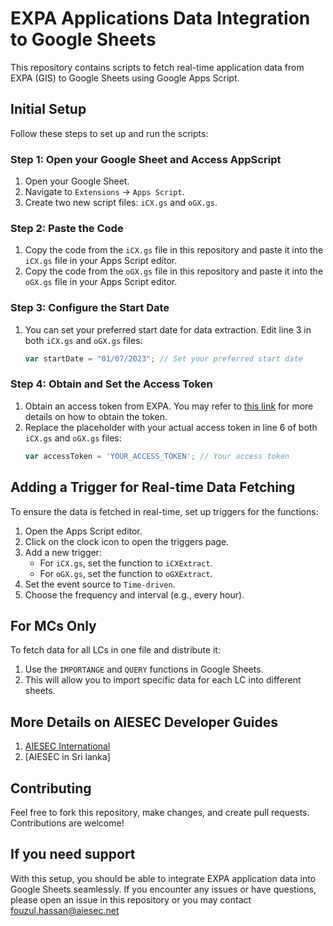 # EXPA Applications Data Integration to Google Sheets

This repository contains scripts to fetch real-time application data from EXPA (GIS) to Google Sheets using Google Apps Script.

## Initial Setup

Follow these steps to set up and run the scripts:

### Step 1: Open your Google Sheet and Access AppScript

1. Open your Google Sheet.
2. Navigate to `Extensions` -> `Apps Script`.
3. Create two new script files: `iCX.gs` and `oGX.gs`.

### Step 2: Paste the Code

1. Copy the code from the `iCX.gs` file in this repository and paste it into the `iCX.gs` file in your Apps Script editor.
2. Copy the code from the `oGX.gs` file in this repository and paste it into the `oGX.gs` file in your Apps Script editor.

### Step 3: Configure the Start Date

1. You can set your preferred start date for data extraction. Edit line 3 in both `iCX.gs` and `oGX.gs` files:
    ```javascript
    var startDate = "01/07/2023"; // Set your preferred start date
    ```

### Step 4: Obtain and Set the Access Token

1. Obtain an access token from EXPA. You may refer to [this link](https://click.aiesec.lk/mc/access-token-101) for more details on how to obtain the token.
2. Replace the placeholder with your actual access token in line 6 of both `iCX.gs` and `oGX.gs` files:
    ```javascript
    var accessToken = 'YOUR_ACCESS_TOKEN'; // Your access token
    ```

## Adding a Trigger for Real-time Data Fetching

To ensure the data is fetched in real-time, set up triggers for the functions:

1. Open the Apps Script editor.
2. Click on the clock icon to open the triggers page.
3. Add a new trigger:
    - For `iCX.gs`, set the function to `iCXExtract`.
    - For `oGX.gs`, set the function to `oGXExtract`.
4. Set the event source to `Time-driven`.
5. Choose the frequency and interval (e.g., every hour).

## For MCs Only

To fetch data for all LCs in one file and distribute it:

1. Use the `IMPORTANGE` and `QUERY` functions in Google Sheets.
2. This will allow you to import specific data for each LC into different sheets.

## More Details on AIESEC Developer Guides
1. [AIESEC International](https://click.aiesec.lk/mc/aiesec-dev-guides)
2. [AIESEC in Sri lanka]

## Contributing

Feel free to fork this repository, make changes, and create pull requests. Contributions are welcome!



## If you need support

With this setup, you should be able to integrate EXPA application data into Google Sheets seamlessly. If you encounter any issues or have questions, please open an issue in this repository or you may contact fouzul.hassan@aiesec.net